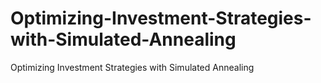 # Optimizing-Investment-Strategies-with-Simulated-Annealing
Optimizing Investment Strategies with Simulated Annealing
